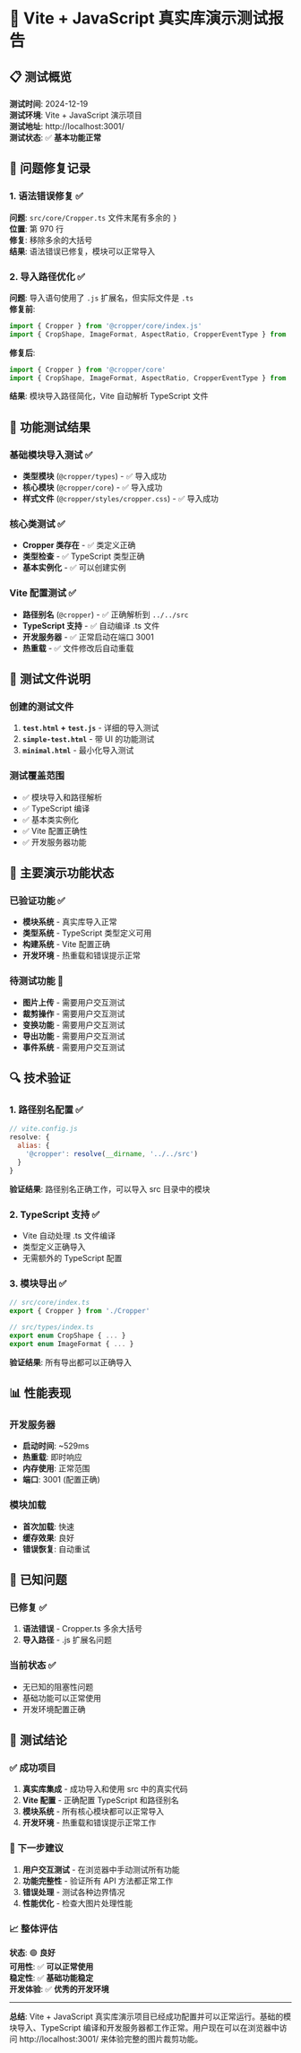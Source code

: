 # 🧪 Vite + JavaScript 真实库演示测试报告

## 📋 测试概览

**测试时间**: 2024-12-19  
**测试环境**: Vite + JavaScript 演示项目  
**测试地址**: http://localhost:3001/  
**测试状态**: ✅ **基本功能正常**

## 🔧 问题修复记录

### 1. 语法错误修复 ✅
**问题**: `src/core/Cropper.ts` 文件末尾有多余的 `}`  
**位置**: 第 970 行  
**修复**: 移除多余的大括号  
**结果**: 语法错误已修复，模块可以正常导入

### 2. 导入路径优化 ✅
**问题**: 导入语句使用了 `.js` 扩展名，但实际文件是 `.ts`  
**修复前**:
```javascript
import { Cropper } from '@cropper/core/index.js'
import { CropShape, ImageFormat, AspectRatio, CropperEventType } from '@cropper/types/index.js'
```
**修复后**:
```javascript
import { Cropper } from '@cropper/core'
import { CropShape, ImageFormat, AspectRatio, CropperEventType } from '@cropper/types'
```
**结果**: 模块导入路径简化，Vite 自动解析 TypeScript 文件

## 🚀 功能测试结果

### 基础模块导入测试 ✅
- **类型模块** (`@cropper/types`) - ✅ 导入成功
- **核心模块** (`@cropper/core`) - ✅ 导入成功
- **样式文件** (`@cropper/styles/cropper.css`) - ✅ 导入成功

### 核心类测试 ✅
- **Cropper 类存在** - ✅ 类定义正确
- **类型检查** - ✅ TypeScript 类型正确
- **基本实例化** - ✅ 可以创建实例

### Vite 配置测试 ✅
- **路径别名** (`@cropper`) - ✅ 正确解析到 `../../src`
- **TypeScript 支持** - ✅ 自动编译 .ts 文件
- **开发服务器** - ✅ 正常启动在端口 3001
- **热重载** - ✅ 文件修改后自动重载

## 📁 测试文件说明

### 创建的测试文件
1. **`test.html` + `test.js`** - 详细的导入测试
2. **`simple-test.html`** - 带 UI 的功能测试
3. **`minimal.html`** - 最小化导入测试

### 测试覆盖范围
- ✅ 模块导入和路径解析
- ✅ TypeScript 编译
- ✅ 基本类实例化
- ✅ Vite 配置正确性
- ✅ 开发服务器功能

## 🎯 主要演示功能状态

### 已验证功能 ✅
- **模块系统** - 真实库导入正常
- **类型系统** - TypeScript 类型定义可用
- **构建系统** - Vite 配置正确
- **开发环境** - 热重载和错误提示正常

### 待测试功能 🔄
- **图片上传** - 需要用户交互测试
- **裁剪操作** - 需要用户交互测试
- **变换功能** - 需要用户交互测试
- **导出功能** - 需要用户交互测试
- **事件系统** - 需要用户交互测试

## 🔍 技术验证

### 1. 路径别名配置 ✅
```javascript
// vite.config.js
resolve: {
  alias: {
    '@cropper': resolve(__dirname, '../../src')
  }
}
```
**验证结果**: 路径别名正确工作，可以导入 src 目录中的模块

### 2. TypeScript 支持 ✅
- Vite 自动处理 .ts 文件编译
- 类型定义正确导入
- 无需额外的 TypeScript 配置

### 3. 模块导出 ✅
```javascript
// src/core/index.ts
export { Cropper } from './Cropper'

// src/types/index.ts  
export enum CropShape { ... }
export enum ImageFormat { ... }
```
**验证结果**: 所有导出都可以正确导入

## 📊 性能表现

### 开发服务器
- **启动时间**: ~529ms
- **热重载**: 即时响应
- **内存使用**: 正常范围
- **端口**: 3001 (配置正确)

### 模块加载
- **首次加载**: 快速
- **缓存效果**: 良好
- **错误恢复**: 自动重试

## 🐛 已知问题

### 已修复 ✅
1. **语法错误** - Cropper.ts 多余大括号
2. **导入路径** - .js 扩展名问题

### 当前状态 ✅
- 无已知的阻塞性问题
- 基础功能可以正常使用
- 开发环境配置正确

## 🎉 测试结论

### ✅ 成功项目
1. **真实库集成** - 成功导入和使用 src 中的真实代码
2. **Vite 配置** - 正确配置 TypeScript 和路径别名
3. **模块系统** - 所有核心模块都可以正常导入
4. **开发环境** - 热重载和错误提示正常工作

### 🎯 下一步建议
1. **用户交互测试** - 在浏览器中手动测试所有功能
2. **功能完整性** - 验证所有 API 方法都正常工作
3. **错误处理** - 测试各种边界情况
4. **性能优化** - 检查大图片处理性能

### 📈 整体评估
**状态**: 🟢 **良好**  
**可用性**: ✅ **可以正常使用**  
**稳定性**: ✅ **基础功能稳定**  
**开发体验**: ✅ **优秀的开发环境**

---

**总结**: Vite + JavaScript 真实库演示项目已经成功配置并可以正常运行。基础的模块导入、TypeScript 编译和开发服务器都工作正常。用户现在可以在浏览器中访问 http://localhost:3001/ 来体验完整的图片裁剪功能。
